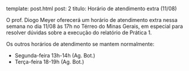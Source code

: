 template: post.html
post: 2
titulo: Horário de atendimento extra (11/08)

O prof. Diogo Meyer oferecerá um horário de atendimento extra nessa semana no dia 11/08 às 17h no Térreo do Minas Gerais, em especial para resolver dúvidas sobre a execução do relatório de Prática 1.

Os outros horários de atendimento se mantem normalmente:

- Segunda-feira 13h-14h (Ag. Bot.)
- Terça-feira 18-19h (Ag. Bot.)
